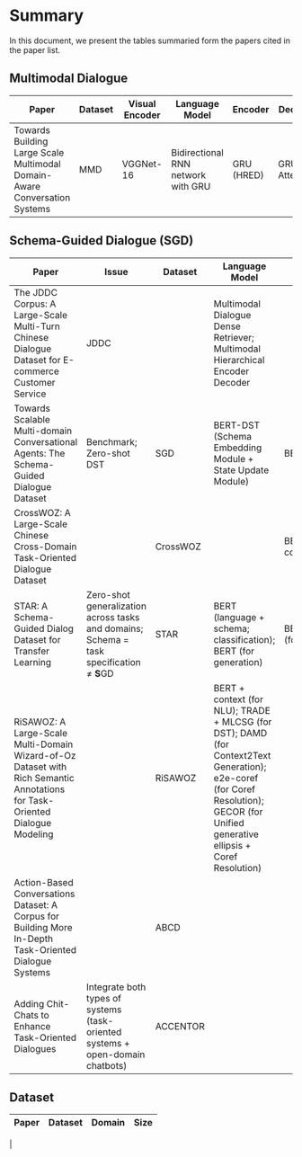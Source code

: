 # Summary
In this document, we present the tables summaried form the papers cited in the paper list.

## Multimodal Dialogue
| Paper | Dataset | Visual Encoder | Language Model | Encoder | Decoder |
| --- | --- | --- | --- | --- | --- |
| Towards Building Large Scale Multimodal Domain-Aware Conversation Systems | MMD | VGGNet-16 | Bidirectional RNN network with GRU | GRU (HRED) | GRU + Attention |



## Schema-Guided Dialogue (SGD)

| Paper | Issue | Dataset | Language Model | Encoder | Decoder |
| --- | --- | --- | --- | --- | --- |
| The JDDC Corpus: A Large-Scale Multi-Turn Chinese Dialogue Dataset for E-commerce Customer Service | JDDC |  | Multimodal Dialogue Dense Retriever; Multimodal Hierarchical Encoder Decoder |
| Towards Scalable Multi-domain Conversational Agents: The Schema-Guided Dialogue Dataset | Benchmark; Zero-shot DST | SGD | BERT-DST (Schema Embedding Module + State Update Module) | BERT | Softmax |
| CrossWOZ: A Large-Scale Chinese Cross-Domain Task-Oriented Dialogue Dataset |  | CrossWOZ |  | BERTNLU-context | 
| STAR: A Schema-Guided Dialog Dataset for Transfer Learning | Zero-shot generalization across tasks and domains; Schema = task specification ≠ **S**GD | STAR | BERT (language + schema; classification); BERT (for generation)  | BERT+classifier (for generation) | Fine-tune GPT-2 (for generation) |
| RiSAWOZ: A Large-Scale Multi-Domain Wizard-of-Oz Dataset with Rich Semantic Annotations for Task-Oriented Dialogue Modeling |  | RiSAWOZ | BERT + context (for NLU); TRADE + MLCSG (for DST); DAMD (for Context2Text Generation); e2e-coref (for Coref Resolution); GECOR (for Unified generative ellipsis + Coref Resolution) |
| Action-Based Conversations Dataset: A Corpus for Building More In-Depth Task-Oriented Dialogue Systems |  | ABCD |
| Adding Chit-Chats to Enhance Task-Oriented Dialogues | Integrate both types of systems (task-oriented systems + open-domain chatbots) | ACCENTOR |  |  |  |

## Dataset
| Paper | Dataset | Domain | Size |
| --- | --- | --- | --- |
|
